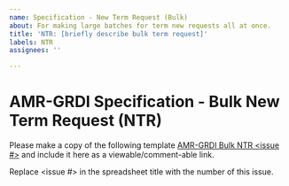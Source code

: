 ```yaml
---
name: Specification - New Term Request (Bulk)
about: For making large batches for term new requests all at once.
title: 'NTR: [briefly describe bulk term request]'
labels: NTR
assignees: ''

---
```


# AMR-GRDI Specification - Bulk New Term Request (NTR)

Please make a copy of the following template [AMR-GRDI Bulk NTR <issue #>](https://docs.google.com/spreadsheets/d/1eaRqHtr6PvZRalfWQ6wUfLyXdIhKCCUnsvLhykV1zbw/copy) and include it here as a viewable/comment-able link.

Replace <issue #> in the spreadsheet title with the number of this issue.
